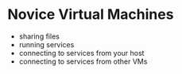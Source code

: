 # Novice Virtual Machines

* sharing files
* running services
* connecting to services from your host 
* connecting to services from other VMs
